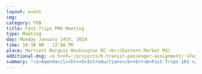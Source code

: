```yaml
---
layout: event
img: 
category: TRB
title: Fast-Trips PMG Meeting
type: Meeting
day: Monday January 14th, 2019
time: 10:30 AM - 12:00 PM
place: Marriott Marquis Washington DC <br>(Eastern Market M3)
additional-msg: <a href='/projects/6-transit-passenger-assignment/'>Fast-Trips Project page</a>
summary: "<i>Agenda</i><hr><b>Introductions</b><br><b>Fast-Trips 101 </b><br><ul><li>Origin Story<li>Technical Evolution<li>Current Status</ul><b>Community Needs and Related Efforts</b><br><i>What are other route-finding/ridership assignment efforts?</i><br><b>Fast-Trips Fellowship </b><ul><li>Scope<li>Management and Procurement Mechanisms<li>Qualifications</ul>"
---
```

